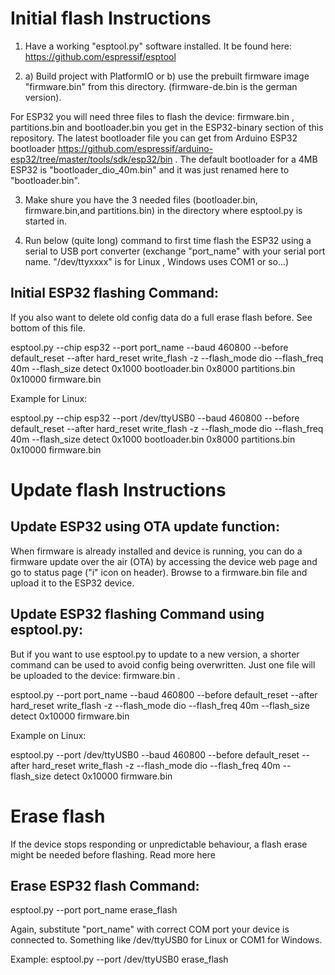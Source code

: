 # Initial flash Instructions
1) Have a working "esptool.py" software installed. It be found here: https://github.com/espressif/esptool

2) a) Build project with PlatformIO or b) use the prebuilt firmware image "firmware.bin" from this directory. (firmware-de.bin is the german version).

For ESP32 you will need three files to flash the device: firmware.bin , partitions.bin and bootloader.bin you get in the ESP32-binary section of this repository. The latest bootloader file you can get from Arduino ESP32 bootloader https://github.com/espressif/arduino-esp32/tree/master/tools/sdk/esp32/bin . The default bootloader for a 4MB ESP32 is "bootloader_dio_40m.bin" and it was just renamed here to "bootloader.bin".    


3) Make shure you have the 3 needed files (bootloader.bin, firmware.bin,and partitions.bin) in the directory where esptool.py is started in.

4) Run below (quite long) command to first time flash the ESP32 using a serial to USB port converter (exchange "port_name" with your serial port name. "/dev/ttyxxxx" is for Linux , Windows uses COM1 or so...)

## Initial ESP32 flashing Command:
If you also want to delete old config data do a full erase flash before. See bottom of this file.

esptool.py --chip esp32 --port port_name --baud 460800 --before default_reset --after hard_reset write_flash -z --flash_mode dio --flash_freq 40m --flash_size detect 0x1000 bootloader.bin 0x8000 partitions.bin 0x10000 firmware.bin

Example for Linux:

esptool.py --chip esp32 --port /dev/ttyUSB0 --baud 460800 --before default_reset --after hard_reset write_flash -z --flash_mode dio --flash_freq 40m --flash_size detect 0x1000 bootloader.bin 0x8000 partitions.bin 0x10000 firmware.bin


# Update flash Instructions
## Update ESP32 using OTA update function:
When firmware is already installed and device is running, you can do a firmware update over the air (OTA) by accessing the device web page and go to status page ("i" icon on header). Browse to a firmware.bin file and upload it to the ESP32 device.

## Update ESP32 flashing Command using esptool.py:
But if you want to use esptool.py to update to a new version, a shorter command can be used to avoid config being overwritten. Just one file will be uploaded to the device: firmware.bin .

esptool.py --port port_name --baud 460800 --before default_reset --after hard_reset write_flash -z --flash_mode dio --flash_freq 40m --flash_size detect 0x10000 firmware.bin

Example on Linux:

esptool.py --port /dev/ttyUSB0 --baud 460800 --before default_reset --after hard_reset write_flash -z --flash_mode dio --flash_freq 40m --flash_size detect 0x10000 firmware.bin

# Erase flash
If the device stops responding or unpredictable behaviour, a flash erase might be needed before flashing. Read more here
  
## Erase ESP32 flash Command:
esptool.py --port port_name erase_flash
  
Again, substitute "port_name" with correct COM port your device is connected to. Something like /dev/ttyUSB0 for Linux or COM1 for Windows.

Example: esptool.py --port /dev/ttyUSB0 erase_flash 
